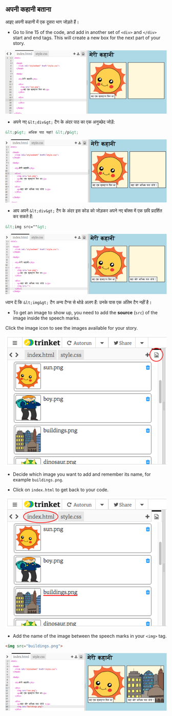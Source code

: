 ## अपनी कहानी बताना

आइए अपनी कहानी में एक दूसरा भाग जोड़ते हैं।

+ Go to line 15 of the code, and add in another set of `<div>` and `</div>` start and end tags. This will create a new box for the next part of your story.

![screenshot](images/story-div.png)

+ अपने नए `&lt;div&gt;` टैग के अंदर पाठ का एक अनुच्छेद जोड़ें:

```html
&lt;p&gt; अधिक पाठ यहां! &lt;/p&gt;
```

![screenshot](images/story-paragraph.png)

+ आप अपने `&lt;div&gt;` टैग के अंदर इस कोड को जोड़कर अपने नए बॉक्स में एक छवि प्रदर्शित कर सकते हैं:

```html
&lt;img src=""&gt;
```

![screenshot](images/story-img-tag.png)

ध्यान दें कि `&lt;img&gt;` टैग अन्य टैग्स से थोडे अलग हैं: उनके पास एक अंतिम टैग नहीं है।

+ To get an image to show up, you need to add the **source** (`src`) of the image inside the speech marks.

Click the image icon to see the images available for your story.

![स्क्रीनशॉट](images/story-see-images.png)

+ Decide which image you want to add and remember its name, for example `buildings.png`.

+ Click on `index.html` to get back to your code.

![स्क्रीनशॉट](images/story-image-name.png)

+ Add the name of the image between the speech marks in your `<img>` tag.

```html
<img src="buildings.png">
```

![स्क्रीनशॉट](images/story-image-name-add.png)